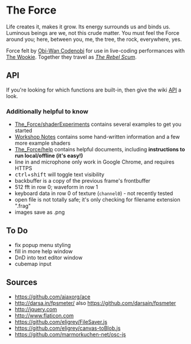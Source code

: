 # The Force

Life creates it, makes it grow. Its energy surrounds us and binds us. Luminous beings are we, not this crude matter. You must feel the Force around you; here, between you, me, the tree, the rock, everywhere, yes.

Force felt by [Obi-Wan Codenobi](http://shawnlawson.com) for use in live-coding performances with [The Wookie](http://ryanrosssmith.com). Together they travel as [_The Rebel Scum_](http://codenobiandwookie.com).

## API
If you're looking for which functions are built-in, then give the wiki [API](https://github.com/shawnlawson/The_Force/wiki/API) a look.

### Additionally helpful to know

- [The_Force/shaderExperiments](./shaderExperiments) contains several examples to get you started
- [Workshop Notes](https://github.com/shawnlawson/The_Force_Workshop) contains some hand-written information and a few more example shaders
- [The_Force/help](./help) contains helpful documents, including **instructions to run local/offline (it's easy!)**
- line in and microphone only work in Google Chrome, and requires HTTPS
- <kbd>ctrl</kbd>+<kbd>shift</kbd> will toggle text visibility
- backbuffer is a copy of the previous frame's frontbuffer
- 512 fft in row 0; waveform in row 1
- keyboard data in row 0 of texture (`channel0`) - not recently tested
- open file is not totally safe; it's only checking for filename extension ".frag"
- images save as .png


## To Do 

- fix popup menu styling
- fill in more help window
- DnD into text editor window
- cubemap input


## Sources

* https://github.com/ajaxorg/ace
* http://darsa.in/fpsmeter/ also https://github.com/darsain/fpsmeter
* http://jquery.com
* http://www.flaticon.com
* https://github.com/eligrey/FileSaver.js
* https://github.com/eligrey/canvas-toBlob.js
* https://github.com/marmorkuchen-net/osc-js
